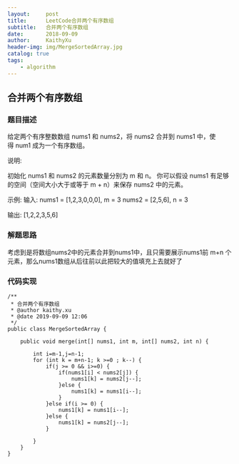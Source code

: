 ```yaml
---
layout:     post
title:      LeetCode合并两个有序数组
subtitle:   合并两个有序数组
date:       2018-09-09
author:     KaithyXu
header-img: img/MergeSortedArray.jpg
catalog: true
tags:
    - algorithm
---
```

## 合并两个有序数组


### 题目描述

给定两个有序整数数组 nums1 和 nums2，将 nums2 合并到 nums1 中，使得 num1 成为一个有序数组。

说明:

初始化 nums1 和 nums2 的元素数量分别为 m 和 n。
你可以假设 nums1 有足够的空间（空间大小大于或等于 m + n）来保存 nums2 中的元素。

示例:
输入:
nums1 = [1,2,3,0,0,0], m = 3
nums2 = [2,5,6],       n = 3

输出: [1,2,2,3,5,6]

### 解题思路
考虑到是将数组nums2中的元素合并到nums1中，且只需要展示nums1前 m+n 个元素，那么nums1数组从后往前以此把较大的值填充上去就好了

### 代码实现

```
/**
 * 合并两个有序数组
 * @author kaithy.xu
 * @date 2019-09-09 12:06
 */
public class MergeSortedArray {

    public void merge(int[] nums1, int m, int[] nums2, int n) {

        int i=m-1,j=n-1;
        for (int k = m+n-1; k >=0 ; k--) {
            if(j >= 0 && i>=0) {
                if(nums1[i] < nums2[j]) {
                    nums1[k] = nums2[j--];
                }else {
                    nums1[k] = nums1[i--];
                }
            }else if(i >= 0) {
                nums1[k] = nums1[i--];
            }else {
                nums1[k] = nums2[j--];
            }

        }
    }
}


```

